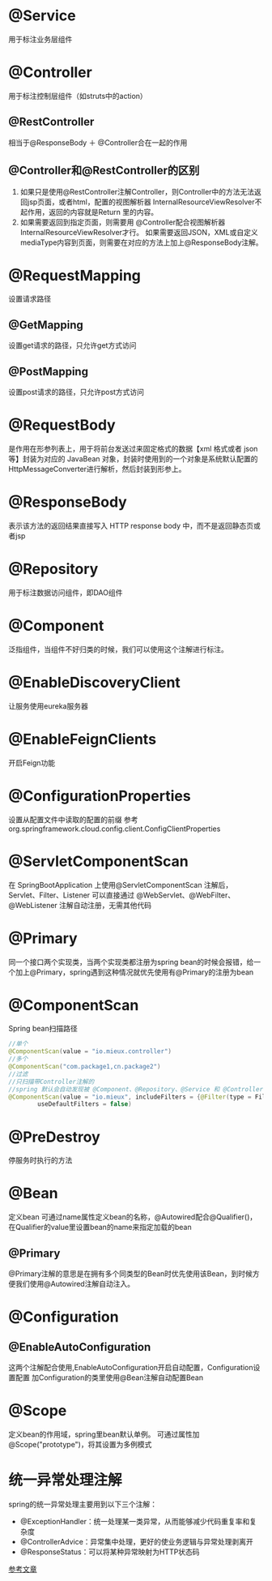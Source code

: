# @Service
用于标注业务层组件 
# @Controller
用于标注控制层组件（如struts中的action） 

## @RestController
相当于@ResponseBody ＋ @Controller合在一起的作用

## @Controller和@RestController的区别

1. 如果只是使用@RestController注解Controller，则Controller中的方法无法返回jsp页面，或者html，配置的视图解析器 InternalResourceViewResolver不起作用，返回的内容就是Return 里的内容。
2. 如果需要返回到指定页面，则需要用 @Controller配合视图解析器InternalResourceViewResolver才行。
     如果需要返回JSON，XML或自定义mediaType内容到页面，则需要在对应的方法上加上@ResponseBody注解。

# @RequestMapping
设置请求路径

## @GetMapping
设置get请求的路径，只允许get方式访问

## @PostMapping
设置post请求的路径，只允许post方式访问

# @RequestBody
是作用在形参列表上，用于将前台发送过来固定格式的数据【xml 格式或者 json等】封装为对应的 JavaBean 对象，封装时使用到的一个对象是系统默认配置的 HttpMessageConverter进行解析，然后封装到形参上。

# @ResponseBody
表示该方法的返回结果直接写入 HTTP response body 中，而不是返回静态页或者jsp

# @Repository
用于标注数据访问组件，即DAO组件 
# @Component
泛指组件，当组件不好归类的时候，我们可以使用这个注解进行标注。
# @EnableDiscoveryClient 
让服务使用eureka服务器
# @EnableFeignClients 
开启Feign功能
# @ConfigurationProperties 
设置从配置文件中读取的配置的前缀
参考org.springframework.cloud.config.client.ConfigClientProperties
# @ServletComponentScan 
在 SpringBootApplication 上使用@ServletComponentScan 注解后，
    Servlet、Filter、Listener 可以直接通过 @WebServlet、@WebFilter、@WebListener 注解自动注册，无需其他代码
# @Primary 
同一个接口两个实现类，当两个实现类都注册为spring bean的时候会报错，给一个加上@Primary，spring遇到这种情况就优先使用有@Primary的注册为bean
# @ComponentScan 
Spring bean扫描路径

```java
//单个
@ComponentScan(value = "io.mieux.controller")
//多个
@ComponentScan("com.package1,cn.package2")
//过滤
//只扫描带Controller注解的
//spring 默认会自动发现被 @Component、@Repository、@Service 和 @Controller 标注的类，并注册进容器中。要达到只包含某些包的扫描效果，就必须将这个默认行为给禁用掉（在 @ComponentScan 中将 useDefaultFilters 设为 false 即可）
@ComponentScan(value = "io.mieux", includeFilters = {@Filter(type = FilterType.ANNOTATION, classes = {Controller.class})},
        useDefaultFilters = false)
```

# @PreDestroy
停服务时执行的方法

# @Bean
定义bean
可通过name属性定义bean的名称，@Autowired配合@Qualifier()，在Qualifier的value里设置bean的name来指定加载的bean

## @Primary
@Primary注解的意思是在拥有多个同类型的Bean时优先使用该Bean，到时候方便我们使用@Autowired注解自动注入。

# @Configuration
## @EnableAutoConfiguration
这两个注解配合使用,EnableAutoConfiguration开启自动配置，Configuration设置配置
加Configuration的类里使用@Bean注解自动配置Bean

# @Scope
定义bean的作用域，spring里bean默认单例。
可通过属性加@Scope("prototype")，将其设置为多例模式

# 统一异常处理注解
spring的统一异常处理主要用到以下三个注解：
* @ExceptionHandler：统一处理某一类异常，从而能够减少代码重复率和复杂度
* @ControllerAdvice：异常集中处理，更好的使业务逻辑与异常处理剥离开
* @ResponseStatus：可以将某种异常映射为HTTP状态码

[参考文章](https://www.cnblogs.com/shuimuzhushui/p/6791600.html)


